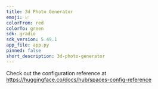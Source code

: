 ```yaml
---
title: 3d Photo Generator
emoji: 📈
colorFrom: red
colorTo: green
sdk: gradio
sdk_version: 5.49.1
app_file: app.py
pinned: false
short_description: 3d-photo-generator
---
```


Check out the configuration reference at https://huggingface.co/docs/hub/spaces-config-reference
